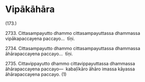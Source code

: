 # Vipākāhāra

(173.)

2733\. Cittasampayutto dhammo cittasampayuttassa dhammassa vipākapaccayena paccayo…  tīṇi.

2734\. Cittasampayutto dhammo cittasampayuttassa dhammassa āhārapaccayena paccayo…  tīṇi.

2735\. Cittavippayutto dhammo cittavippayuttassa dhammassa āhārapaccayena paccayo—  kabaḷīkāro āhāro imassa kāyassa āhārapaccayena paccayo. (1)

